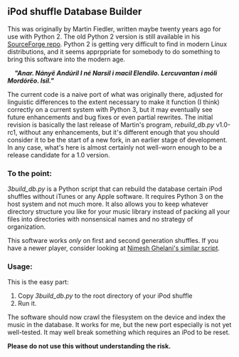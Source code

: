 ## iPod shuffle Database Builder

This was originally by Martin Fiedler, written maybe twenty years ago for use with Python 2.  The old Python 2 version is still available in his [SourceForge repo](http://shuffle-db.sourceforge.net).  Python 2 is getting very difficult to find in modern Linux distributions, and it seems apprppriate for somebody to do something to bring this software into the modern age.

&nbsp;&nbsp;&nbsp;&nbsp;***"Anar. Nányë Andúril I né Narsil i macil Elendilo. Lercuvantan i móli Mordórëo. Isil."***

The current code is a naive port of what was originally there, adjusted for linguistic differences to the extent necessary to make it function (I think) correctly on a current system with Python 3, but it may eventually see future enhancements and bug fixes or even partial rewrites.  The initial revision is basically the last release of Martin's program, *rebuild_db.py* v1.0-rc1, without any enhancements, but it's different enough that you should consider it to be the start of a new fork, in an earlier stage of development.  In any case, what's here is almost certainly not well-worn enough to be a release candidate for a 1.0 version.

### To the point:

*3build_db.py* is a Python script that can rebuild the database certain iPod shuffles without iTunes or any Apple software.  It requires Python 3 on the host system and not much more.  It also allows you to keep whatever directory structure you like for your music library instead of packing all your files into directories with nonsensical names and no strategy of organization.

This software works *only* on first and second generation shuffles.  If you have a newer player, consider looking at [Nimesh Ghelani's similar script](https://github.com/nims11/IPod-Shuffle-4g).

### Usage:
This is the easy part:

   1. Copy *3build_db.py* to the root directory of your iPod shuffle
   1. Run it.

The software should now crawl the filesystem on the device and index the music in the database.  It works for me, but the new port especially is not yet well-tested.  It may well break something which requires an iPod to be reset.  

**Please do not use this without understanding the risk.**




